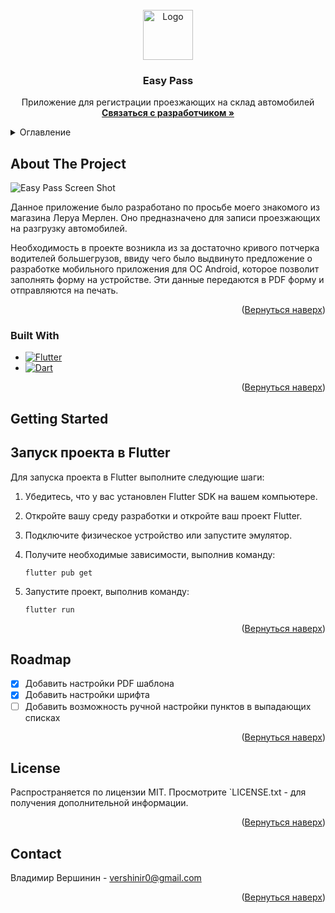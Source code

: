 <!-- PROJECT LOGO -->
<br />
<div align="center">
  <a href="https://github.com/othneildrew/Best-README-Template">
    <img src="http://demo.vvadev.ru/images/logo.png" alt="Logo" width="80" height="80">
  </a>

  <h3 align="center">Easy Pass</h3>

  <p align="center">
    Приложение для регистрации проезжающих на склад автомобилей
    <br />
    <a href="https://t.me/vvadev"><strong>Связаться с разработчиком »</strong></a>
  </p>
</div>



<!-- TABLE OF CONTENTS -->
<details>
  <summary>Оглавление</summary>
  <ol>
    <li>
      <a href="#about-the-project">About The Project</a>
      <ul>
        <li><a href="#built-with">Built With</a></li>
      </ul>
    </li>
    <li><a href="#getting-started">Getting Started</a></li>
    <li><a href="#roadmap">Roadmap</a></li>
    <li><a href="#license">License</a></li>
    <li><a href="#contact">Contact</a></li>
  </ol>
</details>



<!-- ABOUT THE PROJECT -->
## About The Project


<img src="http://demo.vvadev.ru/images/lerua_01.jpg" alt="Easy Pass Screen Shot">

Данное приложение было разработано по просьбе моего знакомого из магазина Леруа Мерлен. Оно предназначено для записи проезжающих на разгрузку автомобилей.

Необходимость в проекте возникла из за достаточно кривого потчерка водителей большегрузов, ввиду чего было выдвинуто предложение о разработке мобильного приложения для ОС Android, которое позволит заполнять форму на устройстве. Эти данные передаются в PDF форму и отправляются на печать.

<p align="right">(<a href="#readme-top">Вернуться наверх</a>)</p>



### Built With

* [![Flutter][Flutter]][Flutter-url]
* [![Dart][Dart]][Dart-url]

<p align="right">(<a href="#readme-top">Вернуться наверх</a>)</p>



<!-- GETTING STARTED -->
## Getting Started

## Запуск проекта в Flutter

Для запуска проекта в Flutter выполните следующие шаги:

1. Убедитесь, что у вас установлен Flutter SDK на вашем компьютере.

2. Откройте вашу среду разработки и откройте ваш проект Flutter.

3. Подключите физическое устройство или запустите эмулятор.

4. Получите необходимые зависимости, выполнив команду:
   ```shell
   flutter pub get
   ```

5. Запустите проект, выполнив команду:
   ```shell  
   flutter run
   ```

<p align="right">(<a href="#readme-top">Вернуться наверх</a>)</p>


<!-- ROADMAP -->
## Roadmap

- [x] Добавить настройки PDF шаблона
- [x] Добавить настройки шрифта
- [ ] Добавить возможность ручной настройки пунктов в выпадающих списках

<p align="right">(<a href="#readme-top">Вернуться наверх</a>)</p>


<!-- LICENSE -->
## License

Распространяется по лицензии MIT. Просмотрите `LICENSE.txt - для получения дополнительной информации.

<p align="right">(<a href="#readme-top">Вернуться наверх</a>)</p>



<!-- CONTACT -->
## Contact

Владимир Вершинин - vershinir0@gmail.com

<p align="right">(<a href="#readme-top">Вернуться наверх</a>)</p>

[Flutter]: https://img.shields.io/badge/Flutter-02569B?style=for-the-badge&logo=nextdotjs&logoColor=white
[Flutter-url]: https://flutter.dev/
[Dart]: https://img.shields.io/badge/Dart-0175C2?style=for-the-badge&logo=nextdotjs&logoColor=white
[Dart-url]: https://dart.dev/
